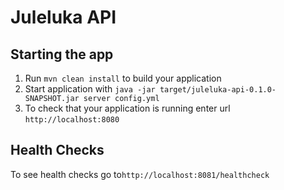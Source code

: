 # Juleluka API

Starting the app
---

1. Run `mvn clean install` to build your application
1. Start application with `java -jar target/juleluka-api-0.1.0-SNAPSHOT.jar server config.yml`
1. To check that your application is running enter url `http://localhost:8080`

Health Checks
---
To see health checks go to`http://localhost:8081/healthcheck`
